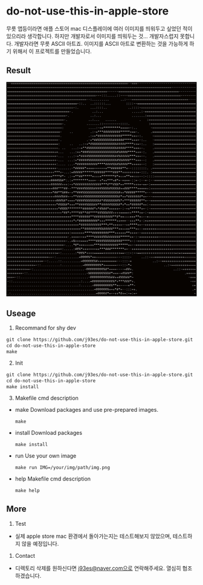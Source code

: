 # do-not-use-this-in-apple-store

무릇 앱등이라면 애플 스토어 mac 디스플레이에 여러 이미지를 띄워두고 싶었던 적이 있으리라 생각합니다. 하지만 개발자로서 이미지를 띄워두는 것... 개발자스럽지 못합니다. 개발자라면 무릇 ASCII 아트죠. 이미지를 ASCII 아트로 변환하는 것을 가능하게 하기 위해서 이 프로젝트를 만들었습니다.

## Result

![result](/asset/result.png)

## Useage

1. Recommand for shy dev

```script
git clone https://github.com/j93es/do-not-use-this-in-apple-store.git
cd do-not-use-this-in-apple-store
make
```

2. Init

```script
git clone https://github.com/j93es/do-not-use-this-in-apple-store.git
cd do-not-use-this-in-apple-store
make install
```

3. Makefile cmd description

- make
  Download packages and use pre-prepared images.

  ```script
  make
  ```

- install
  Download packages

  ```script
  make install
  ```

- run
  Use your own image

  ```script
  make run IMG=/your/img/path/img.png
  ```

- help
  Makefile cmd description

  ```script
  make help
  ```

## More

1. Test

- 실제 apple store mac 환경에서 돌아가는지는 테스트해보지 않았으며, 테스트하지 않을 예정입니다.

1. Contact

- 디렉토리 삭제를 원하신다면 j93es@naver.com으로 연락해주세요. 열심히 협조하겠습니다.
